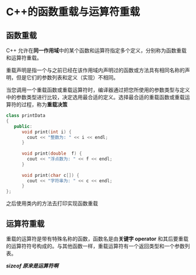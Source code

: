 # C++的函数重载与运算符重载

## 函数重载
C++ 允许在**同一作用域**中的某个函数和运算符指定多个定义，分别称为函数重载和运算符重载。

重载声明是指一个与之前已经在该作用域内声明过的函数或方法具有相同名称的声明，但是它们的参数列表和定义（实现）不相同。

当您调用一个重载函数或重载运算符时，编译器通过把您所使用的参数类型与定义中的参数类型进行比较，决定选用最合适的定义。选择最合适的重载函数或重载运算符的过程，称为**重载决策**

``` C++
class printData
{
   public:
      void print(int i) {
        cout << "整数为: " << i << endl;
      }
 
      void print(double  f) {
        cout << "浮点数为: " << f << endl;
      }
 
      void print(char c[]) {
        cout << "字符串为: " << c << endl;
      }
};
```

之后使用类内的方法去打印实现函数重载


## 运算符重载

重载的运算符是带有特殊名称的函数，函数名是由**关键字 operator** 和其后要重载的运算符符号构成的。与其他函数一样，重载运算符有一个返回类型和一个参数列表。

***sizeof 原来是运算符啊***